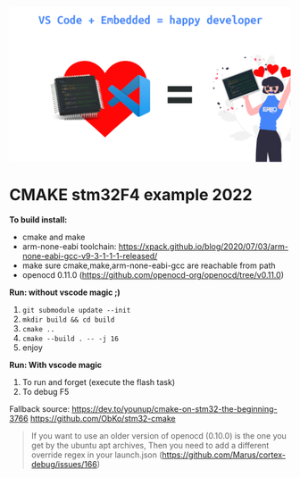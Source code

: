 ![](images/header.png)
# CMAKE stm32F4 example 2022

**To build install:**
 * cmake and make
 * arm-none-eabi toolchain: https://xpack.github.io/blog/2020/07/03/arm-none-eabi-gcc-v9-3-1-1-1-released/
 * make sure cmake,make,arm-none-eabi-gcc are reachable from path
 * openocd 0.11.0 (https://github.com/openocd-org/openocd/tree/v0.11.0)

**Run: without vscode magic ;)**
1. `git submodule update --init`
2. `mkdir build && cd build`
3. `cmake ..`
4. `cmake --build . -- -j 16`
5. enjoy

**Run: With vscode magic**

1. To run and forget (execute the flash task)
2. To debug F5

Fallback source:
https://dev.to/younup/cmake-on-stm32-the-beginning-3766
https://github.com/ObKo/stm32-cmake

> If you want to use an older version of openocd (0.10.0) is the one you get by the ubuntu apt archives,
> Then you need to add a different override regex in your launch.json (https://github.com/Marus/cortex-debug/issues/166)